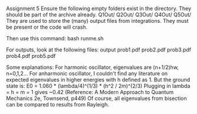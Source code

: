 Assignment 5
Ensure the following empty folders exist in the directory. They should be part of the archive already.
Q1Out/
Q2Out/
Q3Out/
Q4Out/
Q5Out/
They are used to store the (many) output files from integrations. They must be present or the code will crash.

Then use this command:
bash runme.sh

For outputs, look at the following files:
output
prob1.pdf
prob2.pdf
prob3.pdf
prob4.pdf
prob5.pdf

Some explanations:
For harmonic oscillator, eigenvalues are (n+1/2)hw, n=0,1,2...
For anharmonic oscillator, I couldn't find any literature on expected eigenvalues in higher energies with h defined as 1. But the ground state is:
E0 = 1.060 * (lambda/4)^(1/3) * (h^2 / 2m)^(2/3)
Plugging in lambda = h = m = 1 gives ~0.42
(Reference: A Modern Approach to Quantum Mechanics 2e, Townsend, p449)
Of course, all eigenvalues from bisection can be compared to results from Rayleigh.
